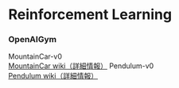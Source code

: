 # Reinforcement Learning
### OpenAIGym
MountainCar-v0  
[MountainCar wiki（詳細情報）](https://github.com/openai/gym/wiki/MountainCar-v0)
Pendulum-v0  
[Pendulum wiki（詳細情報）](https://github.com/openai/gym/wiki/Pendulum-v0)  
